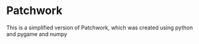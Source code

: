 # Patchwork
This is a simplified version of Patchwork, which was created using python and pygame and numpy
